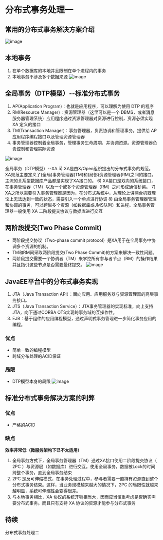 # 分布式事务处理一

## 常用的分布式事务解决方案介绍

![image](https://github.com/csy512889371/learnDoc/blob/master/image/2018/fbs/1.png)


## 本地事务

1) 在单个数据库的本地并且限制在单个进程内的事务
2) 本地事务不涉及多个数据来源
![image](https://github.com/csy512889371/learnDoc/blob/master/image/2018/fbs/2.png)

## 全局事务（DTP模型）--标准分布式事务

1) AP(Application Program)：也就是应用程序，可以理解为使用 DTP 的程序
2) RM(Resource Manager)：资源管理器（这里可以是一个 DBMS，或者消息服务器管理系统）应用程序通过资源管理器对资源进行控制，资源必须实现 XA 定义的接口
3) TM(Transaction Manager)：事务管理器，负责协调和管理事务，提供给 AP 应用程序编程接口以及管理资源管理器
4) 事务管理器控制着全局事务，管理事务生命周期，并协调资源。资源管理器负责控制和管理实际资源

![image](https://github.com/csy512889371/learnDoc/blob/master/image/2018/fbs/3.png)

全局事务（DTP模型）--XA
5) XA是由X/Open组织提出的分布式事务的规范。XA规范主要定义了(全局)事务管理器(TM)和(局部)资源管理器(RM)之间的接口。主流的关系型数据库产品都是实现了XA接口的。
6) XA接口是双向的系统接口，在事务管理器（TM）以及一个或多个资源管理器（RM）之间形成通信桥梁。
7) XA之所以需要引入事务管理器是因为，在分布式系统中，从理论上讲两台机器理论上无法达到一致的状态，需要引入一个单点进行协调
8) 由全局事务管理器管理和协调的事务，可以跨越多个资源（如数据库或JMS队列）和进程。全局事务管理器一般使用 XA 二阶段提交协议与数据库进行交互


## 两阶段提交(Two Phase Commit)
* 两阶段提交协议（Two-phase commit protocol）是XA用于在全局事务中协调多个资源的机制。
* TM和RM间采取两阶段提交(Two Phase Commit)的方案来解决一致性问题。
* 两阶段提交需要一个协调者（TM）来掌控所有参与者节点（RM）的操作结果并且指引这些节点是否需要最终提交。
![image](https://github.com/csy512889371/learnDoc/blob/master/image/2018/fbs/4.png)

## JavaEE平台中的分布式事务实现

1) JTA（Java Transaction API）：面向应用、应用服务器与资源管理器的高层事务接口。
2) JTS（Java Transaction Service）：JTA事务管理器的实现标准，向上支持JTA，向下通过CORBA OTS实现跨事务域的互操作性。
3)  EJB：基于组件的应用编程模型，通过声明式事务管理进一步简化事务应用的编程。

### 优点
* 简单一致的编程模型
* 跨域分布处理的ACID保证
### 局限
* DTP模型本身的局限
![image](https://github.com/csy512889371/learnDoc/blob/master/image/2018/fbs/5.png)

## 标准分布式事务解决方案的利弊

### 优点
* 严格的ACID

###  缺点
**效率非常低（微服务架构下已不太适用）**
1) 全局事务方式下，全局事务管理器（TM）通过XA接口使用二阶段提交协议（ 2PC ）与资源层（如数据库）进行交互。使用全局事务，数据被Lock的时间跨整个事务，直到全局事务结束
2) 2PC 是反可伸缩模式，在事务处理过程中，参与者需要一直持有资源直到整个分布式事务结束。这样，当业务规模越来越大的情况下，2PC 的局限性就越来越明显，系统可伸缩性会变得很差。
3) 与本地事务相比，XA 协议的系统开销相当大，因而应当慎重考虑是否确实需要分布式事务。而且只有支持 XA 协议的资源才能参与分布式事务

## 待续

分布式事务处理二